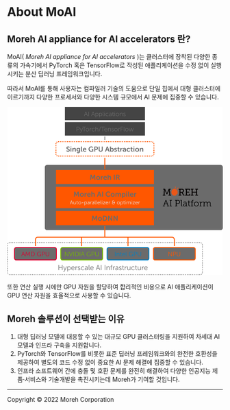 # About MoAI


## Moreh AI appliance for AI accelerators 란?

MoAI( *Moreh AI appliance for AI accelerators* )는 클러스터에 장착된 다양한 종류의 가속기에서 PyTorch 혹은 TensorFlow로 작성된 애플리케이션을 수정 없이 실행시키는 분산 딥러닝 프레임워크입니다.

따라서 MoAI를 통해 사용자는 컴파일러 기술의 도움으로 단일 칩에서 대형 클러스터에 이르기까지 다양한 프로세서와 다양한 시스템 규모에서 AI  문제에 집중할 수 있습니다.

![HAC](../image/moai.svg)

또한 연산 실행 시에만 GPU 자원을 할당하여 합리적인 비용으로 AI 애플리케이션이 GPU 연산 자원을 효율적으로 사용할 수 있습니다.


## Moreh 솔루션이 선택받는 이유

1. 대형 딥러닝 모델에 대응할 수 있는 대규모 GPU 클러스터링을 지원하여 차세대 AI 모델과 인프라 구축을 지원합니다.
2. PyTorch와 TensorFlow를 비롯한 표준 딥러닝 프레임워크와의 완전한 호환성을 제공하여 별도의 코드 수정 없이 중요한 AI 문제 해결에 집중할 수 있습니다. 
3. 인프라 소프트웨어 간에 충돌 및 호환 문제를 완전히 해결하여 다양한 인공지능 제품·서비스와 기술개발을 촉진시키는데 Moreh가 기여할 것입니다.


---

Copyright © 2022 Moreh Corporation